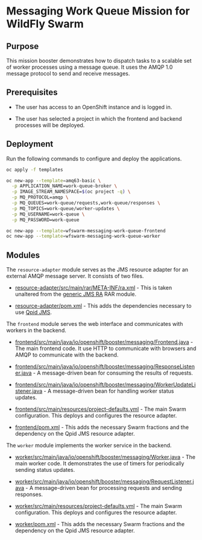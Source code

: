 # Messaging Work Queue Mission for WildFly Swarm

## Purpose

This mission booster demonstrates how to dispatch tasks to a scalable
set of worker processes using a message queue. It uses the AMQP 1.0
message protocol to send and receive messages.

## Prerequisites

* The user has access to an OpenShift instance and is logged in.

* The user has selected a project in which the frontend and backend
  processes will be deployed.

## Deployment

Run the following commands to configure and deploy the applications.

```bash
oc apply -f templates

oc new-app --template=amq63-basic \
  -p APPLICATION_NAME=work-queue-broker \
  -p IMAGE_STREAM_NAMESPACE=$(oc project -q) \
  -p MQ_PROTOCOL=amqp \
  -p MQ_QUEUES=work-queue/requests,work-queue/responses \
  -p MQ_TOPICS=work-queue/worker-updates \
  -p MQ_USERNAME=work-queue \
  -p MQ_PASSWORD=work-queue

oc new-app --template=wfswarm-messaging-work-queue-frontend
oc new-app --template=wfswarm-messaging-work-queue-worker
```

<!-- oc new-app --template=amq-broker-71-basic \ -->
<!--   -p APPLICATION_NAME=work-queue-broker \ -->
<!--   -p IMAGE_STREAM_NAMESPACE=$(oc project -q) \ -->
<!--   -p AMQ_PROTOCOL=amqp \ -->
<!--   -p AMQ_QUEUES=work-queue/requests,work-queue/responses \ -->
<!--   -p AMQ_ADDRESSES=work-queue/worker-updates \ -->
<!--   -p AMQ_USER=work-queue \ -->
<!--   -p AMQ_PASSWORD=work-queue -->

## Modules

The `resource-adapter` module serves as the JMS resource adapter for an
external AMQP message server.  It consists of two files.

* [resource-adapter/src/main/rar/META-INF/ra.xml](resource-adapter/src/main/rar/META-INF/ra.xml) -
  This is taken unaltered from the
  [generic JMS RA](https://github.com/jms-ra/generic-jms-ra) RAR
  module.

* [resource-adapter/pom.xml](resource-adapter/pom.xml) - This adds the
  dependencies necessary to use
  [Qpid JMS](http://qpid.apache.org/components/jms/index.html).

The `frontend` module serves the web interface and communicates with
workers in the backend.

* [frontend/src/main/java/io/openshift/booster/messaging/Frontend.java](frontend/src/main/java/io/openshift/booster/messaging/Frontend.java) -
  The main frontend code.  It use HTTP to communicate with browsers
  and AMQP to communicate with the backend.

* [frontend/src/main/java/io/openshift/booster/messaging/ResponseListener.java](frontend/src/main/java/io/openshift/booster/messaging/ResponseListener.java) -
  A message-driven bean for consuming the results of requests.

* [frontend/src/main/java/io/openshift/booster/messaging/WorkerUpdateListener.java](frontend/src/main/java/io/openshift/booster/messaging/WorkerUpdateListener.java) -
  A message-driven bean for handling worker status updates.

* [frontend/src/main/resources/project-defaults.yml](frontend/src/main/resources/project-defaults.yml) -
  The main Swarm configuration.  This deploys and configures the
  resource adapter.

* [frontend/pom.xml](frontend/pom.xml) - This adds the necessary
  Swarm fractions and the dependency on the Qpid JMS resource adapter.

The `worker` module implements the worker service in the backend.

* [worker/src/main/java/io/openshift/booster/messaging/Worker.java](worker/src/main/java/io/openshift/booster/messaging/Worker.java) -
  The main worker code.  It demonstrates the use of timers for
  periodically sending status updates.

* [worker/src/main/java/io/openshift/booster/messaging/RequestListener.java](worker/src/main/java/io/openshift/booster/messaging/RequestListener.java) -
  A message-driven bean for processing requests and sending responses.

* [worker/src/main/resources/project-defaults.yml](worker/src/main/resources/project-defaults.yml) -
  The main Swarm configuration.  This deploys and configures the
  resource adapter.

* [worker/pom.xml](worker/pom.xml) - This adds the necessary
  Swarm fractions and the dependency on the Qpid JMS resource adapter.
